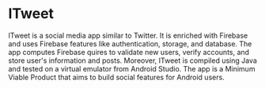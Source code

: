 # ITweet
ITweet is a social media app similar to Twitter. It is enriched with Firebase and uses Firebase features like authentication, storage, and database. 
The app computes Firebase quires to validate new users, verify accounts, and store user's information and posts. 
Moreover, ITweet is compiled using Java and tested on a virtual emulator from Android Studio. 
The app is a Minimum Viable Product that aims to build social features for Android users.

